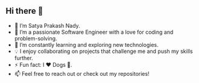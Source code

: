 ## Hi there 👋

- 🤖 I’m Satya Prakash Nady.
- 🔧 I’m a passionate Software Engineer with a love for coding and problem-solving.
- 🌱 I’m constantly learning and exploring new technologies.
- 💡 I enjoy collaborating on projects that challenge me and push my skills further.
- ⚡ Fun fact: I ❤️ Dogs 🙂.
- 📫 Feel free to reach out or check out my repositories!
